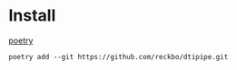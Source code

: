 # Install

[poetry](https://poetry.eustace.io/)

```shell
poetry add --git https://github.com/reckbo/dtipipe.git
```
